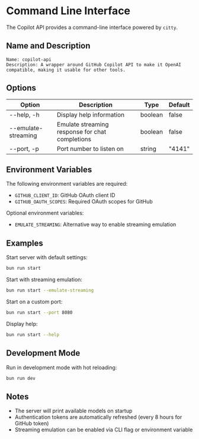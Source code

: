 # Command Line Interface

The Copilot API provides a command-line interface powered by `citty`.

## Name and Description

```
Name: copilot-api
Description: A wrapper around GitHub Copilot API to make it OpenAI compatible, making it usable for other tools.
```

## Options

| Option              | Description                                      | Type      | Default |
|--------------------|--------------------------------------------------|-----------|---------|
| --help, -h         | Display help information                         | boolean   | false   |
| --emulate-streaming| Emulate streaming response for chat completions   | boolean   | false   |
| --port, -p         | Port number to listen on                         | string    | "4141"  |

## Environment Variables

The following environment variables are required:

- `GITHUB_CLIENT_ID`: GitHub OAuth client ID
- `GITHUB_OAUTH_SCOPES`: Required OAuth scopes for GitHub

Optional environment variables:
- `EMULATE_STREAMING`: Alternative way to enable streaming emulation

## Examples

Start server with default settings:
```bash
bun run start
```

Start with streaming emulation:
```bash
bun run start --emulate-streaming
```

Start on a custom port:
```bash
bun run start --port 8080
```

Display help:
```bash
bun run start --help
```

## Development Mode

Run in development mode with hot reloading:
```bash
bun run dev
```

## Notes

- The server will print available models on startup
- Authentication tokens are automatically refreshed (every 8 hours for GitHub token)
- Streaming emulation can be enabled via CLI flag or environment variable
